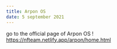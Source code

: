 ```yaml
---
title: Arpon OS
date: 5 september 2021
---
```

go to the official page of Arpon OS !
https://nfteam.netlify.app/arpon/home.html
